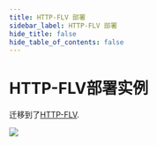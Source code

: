 ```yaml
---
title: HTTP-FLV 部署
sidebar_label: HTTP-FLV 部署
hide_title: false
hide_table_of_contents: false
---
```


# HTTP-FLV部署实例

迁移到了[HTTP-FLV](./flv.md).

![](https://ossrs.net/gif/v1/sls.gif?site=ossrs.net&path=/lts/doc/zh/v6/sample-http-flv)


